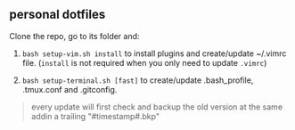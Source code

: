## personal dotfiles

Clone the repo, go to its folder and:

1. `bash setup-vim.sh install` to install plugins and create/update ~/.vimrc file. (`install` is not required when you only need to update `.vimrc`)

2. `bash setup-terminal.sh [fast]` to create/update .bash_profile, .tmux.conf and .gitconfig.

> every update will first check and backup the old version at the same addin a trailing "#timestamp#.bkp"
